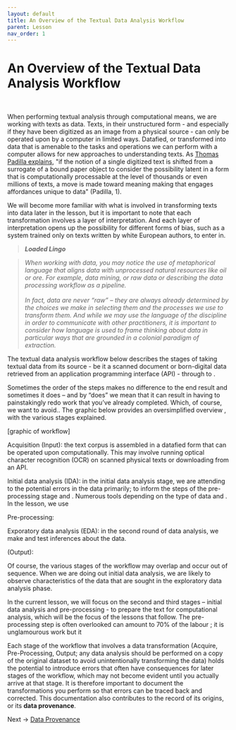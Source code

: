 ```yaml
---
layout: default
title: An Overview of the Textual Data Analysis Workflow
parent: Lesson
nav_order: 1
---
```


# An Overview of the Textual Data Analysis Workflow
<br />

When performing textual analysis through computational means, we are working with texts as data. Texts, in their unstructured form - and especially if they have been digitized as an image from a physical source - can only be operated upon by a computer in limited ways. Datafied, or transformed into data that is amenable to the tasks and operations we can perform with a computer allows for new approaches to understanding texts. As [Thomas Padilla explains](https://labs.loc.gov/static/labs/work/reports/tpadilla_OnaCollectionsasDataImperative_final.pdf), "if the notion of a single digitized text is shifted from a surrogate of a bound paper object to consider the possibility latent in a form that is computationally processable at the level of thousands or even  millions of texts, a move is made toward meaning making that engages affordances unique to data" (Padilla, 1). 

We will become more familiar with what is involved in transforming texts into data later in the lesson, but it is important to note that each transformation involves a layer of interpretation. And each layer of interpretation opens up the possibility for different forms of bias, such as a system trained only on texts written by white European authors, to enter in.

> ***Loaded Lingo***

> *When working with data, you may notice the use of metaphorical language that aligns data with unprocessed natural resources like oil or ore. For example, data mining, or raw data or describing the data processing workflow as a pipeline. <br /><br />
> In fact, data are never “raw” – they are always already determined by the choices we make in selecting them and the processes we use to transform them. And while we may use the language of the discipline in order to communicate with other practitioners, it is important to consider how language is used to frame thinking about data in particular ways that are grounded in a colonial paradigm of extraction.*

The textual data analysis workflow below describes the stages of taking textual data from its source - be it a scanned document or born-digital data retrieved from an application programming interface (API) - through to  . 

Sometimes the order of the steps makes no difference to the end result and sometimes it does – and by “does” we mean that it can result in having to painstakingly redo work that you’ve already completed. Which, of course, we want to avoid.. The graphic below provides an oversimplified overview , with the various stages explained.


\[graphic of workflow]

Acquisition (Input): the text corpus is assembled in a datafied form that can be operated upon computationally. This may involve running optical character recognition (OCR) on scanned physical texts or downloading from an API.

Initial data analysis (IDA): in the initial data analysis stage, we are attending to the potential errors in the data primarily;  to inform the steps of the pre-processing stage and . Numerous tools depending on the type of data and . In the lesson, we use 

Pre-processing:

Exporatory data analysis (EDA): in the second round of data analysis, we make and test inferences about the data.

(Output): 

Of course, the various stages of the workflow may overlap and occur out of sequence. When we are doing out initial data analysis, we are likely to observe characteristics of the data that are sought in the exploratory data analysis phase.

In the current lesson, we will focus on the second and third stages – initial data analysis and pre-processing - to prepare the text for computational analysis, which will be the focus of the lessons that follow. The pre-processing step is often overlooked can amount to 70% of the labour ; it is unglamourous work but it 

Each stage of the workflow that involves a data transformation (Acquire, Pre-Processing, Output; any data analysis should be performed on a copy of the original dataset to avoid unintentionally transforming the data) holds the potential to introduce errors that often have consequences for later stages of the workflow, which may not become evident until you actually arrive at that stage. It is therefore important to document the transformations you perform so that errors can be traced back and corrected. This documentation also contributes to the record of its origins, or its **data provenance**.


Next -> [Data Provenance](provenance.html)
